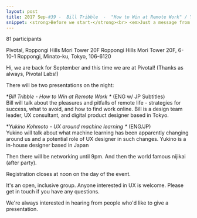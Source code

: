 ```yaml
---
layout: post
title: 2017 Sep-#39 -  Bill Tribble  -  "How to Win at Remote Work" / Yukino Kohmoto "UX Around Machine Learning"
snippet: <strong>Before we start-</strong><br> <em>Just a message from the organisers - if you reserve a -
---
```

81 participants

Pivotal, Roppongi Hills Mori Tower 20F Roppongi Hills Mori Tower 20F, 6-10-1 Roppongi, Minato-ku, Tokyo, 106-6120

Hi, we are back for September and this time we are at Pivotal! (Thanks as always, Pivotal Labs!)

There will be two presentations on the night:

*<em>Bill Tribble - How to Win at Remote Work *</em> (ENG w/ JP Subtitles)<br>
Bill will talk about the pleasures and pitfalls of remote life - strategies for success, what to avoid, and how to find work online. Bill is a design team leader, UX consultant, and digital product designer based in Tokyo.

*<em>Yukino Kohmoto - UX around machine learning *</em> (ENG/JP)<br>
Yukino will talk about what machine learning has been apparently changing around us and a potential role of UX designer in such changes. Yukino is a in-house designer based in Japan

Then there will be networking until 9pm. And then the world famous nijikai (after party).

Registration closes at noon on the day of the event.

It's an open, inclusive group. Anyone interested in UX is welcome. Please get in touch if you have any questions.

We're always interested in hearing from people who'd like to give a presentation.

